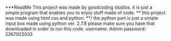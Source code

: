 ***ReadMe
This project was made by goodcoding studios. it is just a simple program that enables you to enjoy stuff made of code.
**
this project was made using html css and python.
**/
	the python part is just a simple input box made using python ver. 2.7.8 please make sure you have that downloaded in order to run this code.
username: Admin
password: 2267922033
	